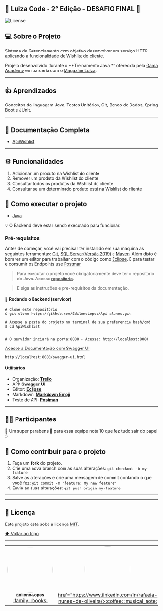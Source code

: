 
<h2>🚀 Luiza Code - 2° Edição - DESAFIO FINAL 🚀</h2>

<p>
    
  <img alt="License" src="https://img.shields.io/badge/license-MIT-brightgreen">
  <a href="https://github.com/DivasLu/ApiWishlist/blob/master/LICENSE">
  </a>

## 💻 Sobre o Projeto

Sistema de Gerenciamento com objetivo desenvolver um serviço HTTP aplicando a funcionalidade de Wishlist do cliente.

Projeto desenvolvido durante o **Treinamento Java ** oferecida pela [Gama Academy](https://www.gama.academy/) em parceria com o [Magazine Luiza](https://www.magazineluiza.com/br-pt).

---

## :+1: Aprendizados
Conceitos da linguagem Java, Testes Unitários, Git, Banco de Dados, Spring Boot e JUnit.

---

## 📃 Documentação Completa

- [ApiWishlist](http://localhost:8080/swagger-ui.html)

---

## ⚙️ [](https://github.com/EdileneLopes/Api-alunos#funcionalidades)**Funcionalidades**

1) Adicionar um produto na Wishlist do cliente
2) Remover um produto da Wishlist do cliente
3) Consultar todos os produtos da Wishlist do cliente
4) Consultar se um determinado produto está na Wishlist do cliente


## 🚀 Como executar o projeto

- [Java](https://github.com/DivasLu/ApiWishlist)

💡 O Backend deve estar sendo executado para funcionar.

### Pré-requisitos

Antes de começar, você vai precisar ter instalado em sua máquina as seguintes ferramentas:
[Git](https://git-scm.com), [SQL Server(Versão 2019)](https://www.microsoft.com/pt-br/sql-server/sql-server-downloads) e [Maven](https://maven.apache.org/download.cgi).
Além disto é bom ter um editor para trabalhar com o código como [Eclipse](https://www.eclipse.org/downloads/).
E para testar e consumir os Endpoints use [Postman](https://www.postman.com/)

> Para executar o projeto você obrigatoriamente deve ter o repositorio de Java.
> Acesse [repositorio](https://github.com/DivasLu/ApiWishlist).

> E siga as instruções e pre-requisitos da documentação.

#### 🎲 Rodando o Backend (servidor)

```
# Clone este repositório
$ git clone https://github.com/EdileneLopes/Api-alunos.git

# Acesse a pasta do projeto no terminal de sua preferencia bash/cmd
$ cd ApiWishlist


# O servidor inciará na porta:8080 - Acesse: http://localhost:8080
```
[Acesse a Documentação com Swagger UI](http://localhost:8080/swagger-ui.html)
```
http://localhost:8080/swagger-ui.html
```

#### [](https://github.com/EdileneLopes/Api-alunos#utilitarios)**Utilitários**

-   Organização: **[Trello](https://trello.com/)**
-   API:  **[Swagger UI](https://swagger.io/tools/swagger-ui/)**
-   Editor: **[Eclipse](https://www.eclipse.org/)**
-   Markdown:  **[Markdown Emoji](https://gist.github.com/rxaviers/7360908)**
-   Teste de API:  **[Postman](https://www.postman.com/)**

---

## 👨‍💻 Participantes

💜 Um super parabens 👏 para essa equipe nota 10 que fez tudo sair do papel :)

<table>
  <tr>
    <td align="center"><a href="https://github.com/EdileneLopes"><img style="border-radius: 50%;" src="https://avatars.githubusercontent.com/u/60043558?v=4" width="150px;" alt=""/><br /><sub><b>Edilene Lopes</b></sub></a><br /><a href="https://www.linkedin.com/in/edilene-lopes/" title="Gamados por Java">:family: :books:</a></td>
    <td align="center"><a href="https://github.com/Rafaela1507"><img style="border-radius: 50%;" src="https://avatars.githubusercontent.com/u/" width="150px;" alt=""/><br />href="https://www.linkedin.com/in/rafaela-nunes-de-oliveira/>:coffee:  :musical_note:</a></td>
	  
	  
    
    
## 💪 Como contribuir para o projeto

1. Faça um **fork** do projeto.
2. Crie uma nova branch com as suas alterações: `git checkout -b my-feature`
3. Salve as alterações e crie uma mensagem de commit contando o que você fez: `git commit -m "feature: My new feature"`
4. Envie as suas alterações: `git push origin my-feature`

---

---

## 📝 Licença

Este projeto esta sobe a licença [MIT](./LICENSE).

<p><a href="#"><g-emoji class="g-emoji" alias="arrow_up" fallback-src="https://github.githubassets.com/images/icons/emoji/unicode/2b06.png">⬆</g-emoji> Voltar ao topo</a><br></p>

---

